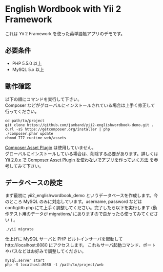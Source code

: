 # English Wordbook with Yii 2 Framework
これは Yii 2 Framework を使った英単語帳アプリのデモです。

## 必要条件
- PHP 5.5.0 以上
- MySQL 5.x 以上

## 動作確認
以下の順にコマンドを実行して下さい。  
Composer などがグローバルにインストールされている場合は上手く修正して行ってください。

```
cd path/to/project
git clone https://github.com/jamband/yii2-englishwordbook-demo.git .
curl -sS https://getcomposer.org/installer | php
./composer.phar update
chmod 777 runtime web/assets
```

[Composer Asset Plugin](https://github.com/francoispluchino/composer-asset-plugin) は使用していません。  
 グローバルにインストールしている場合は、削除する必要があります。詳しくは [Yii 2.0.x で Composer Asset Plugin を使わないでアプリを作っていく方法](http://qiita.com/livejam_db/items/70d674d0d735038ef93f) を参考してみて下さい。

## データベースの設定
まず最初に yii2_englishwordbook_demo というデータベースを作成します。今のところ MySQL のみに対応しています。username, password などは config/db.php にて上手く調整してください。完了したら以下を実行します (動作テスト用のデータが migrations/ にありますので良かったら使ってみてください ) 。

```
./yii migrate
```

仕上げに MySQL サーバと PHP ビルトインサーバを起動して http://localhost:8080 にアクセスします。
これもサーバ起動コマンド、ポートやパスなどはお好みで調整してください。

```
mysql.server start
php -S localhost:8080 -t /path/to/project/web
